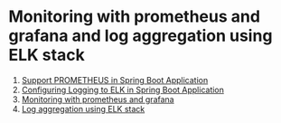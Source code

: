 # Monitoring with prometheus and grafana and log aggregation using ELK stack

1. [Support PROMETHEUS in Spring Boot Application](./SB-PROMETHEUS.md)
2. [Configuring Logging to ELK in Spring Boot Application](./SB-LOGGING.md)
3. [Monitoring with prometheus and grafana](./PROMETHEUS.md)
4. [Log aggregation using ELK stack](./ELK.md)